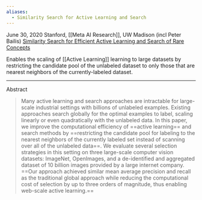 ```yaml
---
aliases:
  - Similarity Search for Active Learning and Search
---
```

June 30, 2020
Stanford, [[Meta AI Research]], UW Madison (incl Peter Bailis)
[Similarity Search for Efficient Active Learning and Search of Rare Concepts](https://arxiv.org/abs/2007.00077)

Enables the scaling of [[Active Learning]] learning to large datasets by restricting the candidate pool of the unlabeled dataset to only those that are nearest neighbors of the currently-labeled dataset. 

---


Abstract
> Many active learning and search approaches are intractable for large-scale industrial settings with billions of unlabeled examples. Existing approaches search globally for the optimal examples to label, scaling linearly or even quadratically with the unlabeled data. In this paper, we improve the computational efficiency of ==active learning== and search methods by ==restricting the candidate pool for labeling to the nearest neighbors of the currently labeled set instead of scanning over all of the unlabeled data==. We evaluate several selection strategies in this setting on three large-scale computer vision datasets: ImageNet, OpenImages, and a de-identified and aggregated dataset of 10 billion images provided by a large internet company. ==Our approach achieved similar mean average precision and recall as the traditional global approach while reducing the computational cost of selection by up to three orders of magnitude, thus enabling web-scale active learning.==
